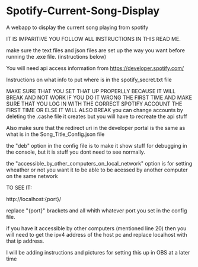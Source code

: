# Spotify-Current-Song-Display
A webapp to display the current song playing from spotify

IT IS IMPARITIVE YOU FOLLOW ALL INSTRUCTIONS IN THIS READ ME.

make sure the text files and json files are set up the way you want before running the .exe file. (instructions below)

You will need api access information from https://developer.spotify.com/

Instructions on what info to put where is in the spotify_secret.txt file

MAKE SURE THAT YOU SET THAT UP PROPERLLY BECAUSE IT WILL BREAK AND NOT WORK IF YOU DO IT WRONG THE FIRST TIME
  AND MAKE SURE THAT YOU LOG IN WITH THE CORRECT SPOTIFY ACCOUNT THE FIRST TIME OR ELSE IT WILL ALSO BREAK
    you can change accounts by deleting the .cashe file it creates but you will have to recreate the api stuff

Also make sure that the redirect uri in the developer portal is the same as what is in the Song_Title_Config.json file

the "deb" option in the config file is to make it show stuff for debugging in the console, but it is stuff you dont need to see normally.

the "accessible_by_other_computers_on_local_network" option is for setting wheather or not you want it to be able to be acessed by another computer on the same network

TO SEE IT:

  http://localhost:{port}/

  replace "{port}" brackets and all whith whatever port you set in the config file.

  if you have it accessible by other computers (mentioned line 20) then you will need to get the ipv4 address of the host pc and replace localhost with that ip address.

  
I will be adding instructions and pictures for setting this up in OBS at a later time
